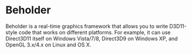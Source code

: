 Beholder
========

Beholder is a real-time graphics framework that allows you to write D3D11-style code that works on different platforms.
For example, it can use Direct3D11 itself on Windows Vista/7/8, Direct3D9 on Windows XP, and OpenGL 3.x/4.x on Linux and OS X.
